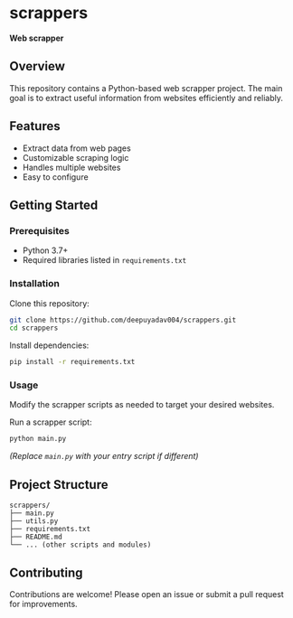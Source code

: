 # scrappers

**Web scrapper**

## Overview

This repository contains a Python-based web scrapper project. The main goal is to extract useful information from websites efficiently and reliably.

## Features

- Extract data from web pages
- Customizable scraping logic
- Handles multiple websites
- Easy to configure

## Getting Started

### Prerequisites

- Python 3.7+
- Required libraries listed in `requirements.txt`

### Installation

Clone this repository:
```bash
git clone https://github.com/deepuyadav004/scrappers.git
cd scrappers
```

Install dependencies:
```bash
pip install -r requirements.txt
```

### Usage

Modify the scrapper scripts as needed to target your desired websites.

Run a scrapper script:
```bash
python main.py
```
*(Replace `main.py` with your entry script if different)*

## Project Structure

```
scrappers/
├── main.py
├── utils.py
├── requirements.txt
├── README.md
└── ... (other scripts and modules)
```

## Contributing

Contributions are welcome! Please open an issue or submit a pull request for improvements.
